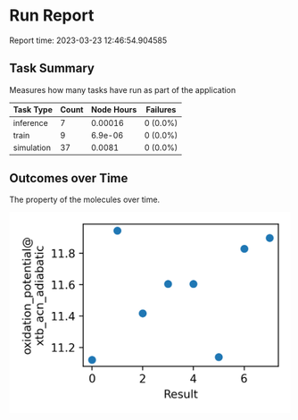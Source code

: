 # Run Report
Report time: 2023-03-23 12:46:54.904585

## Task Summary
Measures how many tasks have run as part of the application

| Task Type   |   Count |   Node Hours | Failures   |
|-------------|---------|--------------|------------|
| inference   |       7 |      0.00016 | 0 (0.0%)   |
| train       |       9 |      6.9e-06 | 0 (0.0%)   |
| simulation  |      37 |      0.0081  | 0 (0.0%)   |

## Outcomes over Time
The property of the molecules over time.

![simulation](simulation-outputs.png)
